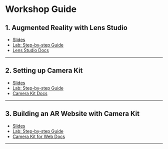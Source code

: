 # Workshop Guide

## 1. Augmented Reality with Lens Studio
- [Slides](../slides/lens_studio.html)
- [Lab: Step-by-step Guide](./lens-studio.md)
- [Lens Studio Docs](https://docs.snap.com/lens-studio/home)
---
## 2. Setting up Camera Kit
- [Slides](../slides/camera_kit.html)
- [Lab: Step-by-step Guide](./camera-kit.md)
- [Camera Kit Docs](https://docs.snap.com/camera-kit/home)
---
## 3. Building an AR Website with Camera Kit
- [Slides](../slides/camera_kit_web.html)
- [Lab: Step-by-step Guide](./ck-on-web.md)
- [Camera Kit for Web Docs](https://docs.snap.com/camera-kit/integrate-sdk/web/web-configuration)
---
<!-- ## 4. *Embedding your Lens on an iOS App* (Optional)
- [Lab: Step-by-step Guide](./ck-on-ios.md)
---
## 5. *Embedding your Lens on an Android App* (Optional)
- [Lab: Step-by-step Guide](./ck-on-android.md) -->
